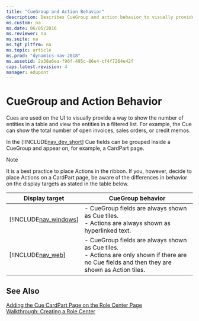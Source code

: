 ```yaml
---
title: "CueGroup and Action Behavior"
description: Describes CueGroup and action behavior to visually provide a way to show the number of entities in a table and view the entities in a filtered list.
ms.custom: na
ms.date: 06/05/2016
ms.reviewer: na
ms.suite: na
ms.tgt_pltfrm: na
ms.topic: article
ms.prod: "dynamics-nav-2018"
ms.assetid: 2a38a6ea-f96f-495c-86e4-cf4f7264e42f
caps.latest.revision: 4
manager: edupont
---
```

# CueGroup and Action Behavior
Cues are used on the UI to visually provide a way to show the number of entities in a table and view the entities in a filtered list. For example, the Cue can show the total number of open invoices, sales orders, or credit memos.  
  
 In the [!INCLUDE[nav_dev_short](includes/nav_dev_short_md.md)] Cue fields can be grouped inside a CueGroup and appear on, for example, a CardPart page.  
  
> [!NOTE]  
>  It is a best practice to place Actions in the ribbon. If you, however, decide to place Actions on a CardPart page, be aware of the differences in behavior on the display targets as stated in the table below.  
  
|Display target|CueGroup behavior|  
|--------------------|-----------------------|  
|[!INCLUDE[nav_windows](includes/nav_windows_md.md)]|-   CueGroup fields are always shown as Cue tiles.<br />-   Actions are always shown as hyperlinked text.|  
|[!INCLUDE[nav_web](includes/nav_web_md.md)]|-   CueGroup fields are always shown as Cue tiles.<br />-   Actions are only shown if there are no Cue fields and then they are shown as Action tiles.|  
  
## See Also  
 [Adding the Cue CardPart Page on the Role Center Page](Walkthrough--Creating-a-Cue-Based-on-a-FlowField.md#AddingCuePartToRoleCenter)   
 [Walkthrough: Creating a Role Center](Walkthrough--Creating-a-Role-Center.md)